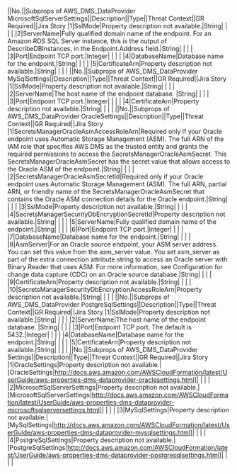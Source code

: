 ||No.||Subprops of AWS_DMS_DataProvider MicrosoftSqlServerSettings||Description||Type||Threat Context||GR Required||Jira Story
|1|SslMode|Property description not available.|String| | | |
|2|ServerName|Fully qualified domain name of the endpoint. For an Amazon RDS SQL Server instance, this is the output of DescribeDBInstances, in the Endpoint.Address field.|String| | | |
|3|Port|Endpoint TCP port.|Integer| | | |
|4|DatabaseName|Database name for the endpoint.|String| | | |
|5|CertificateArn|Property description not available.|String| | | |
||No.||Subprops of AWS_DMS_DataProvider MySqlSettings||Description||Type||Threat Context||GR Required||Jira Story
|1|SslMode|Property description not available.|String| | | |
|2|ServerName|The host name of the endpoint database. |String| | | |
|3|Port|Endpoint TCP port.|Integer| | | |
|4|CertificateArn|Property description not available.|String| | | |
||No.||Subprops of AWS_DMS_DataProvider OracleSettings||Description||Type||Threat Context||GR Required||Jira Story
|1|SecretsManagerOracleAsmAccessRoleArn|Required only if your Oracle endpoint uses Automatic Storage Management (ASM). The full ARN of the IAM role that specifies AWS DMS as the trusted entity and grants the required permissions to access the SecretsManagerOracleAsmSecret. This SecretsManagerOracleAsmSecret has the secret value that allows access to the Oracle ASM of the endpoint.|String| | | |
|2|SecretsManagerOracleAsmSecretId|Required only if your Oracle endpoint uses Automatic Storage Management (ASM). The full ARN, partial ARN, or friendly name of the SecretsManagerOracleAsmSecret  that contains the Oracle ASM connection details for the Oracle endpoint.|String| | | |
|3|SslMode|Property description not available.|String| | | |
|4|SecretsManagerSecurityDbEncryptionSecretId|Property description not available.|String| | | |
|5|ServerName|Fully qualified domain name of the endpoint.|String| | | |
|6|Port|Endpoint TCP port.|Integer| | | |
|7|DatabaseName|Database name for the endpoint.|String| | | |
|8|AsmServer|For an Oracle source endpoint, your ASM server address. You can set this value from the asm_server value. You set asm_server as part of the extra connection attribute string to access an Oracle server with Binary Reader that uses ASM. For more information, see Configuration for change data capture (CDC) on an Oracle source database.|String| | | |
|9|CertificateArn|Property description not available.|String| | | |
|10|SecretsManagerSecurityDbEncryptionAccessRoleArn|Property description not available.|String| | | |
||No.||Subprops of AWS_DMS_DataProvider PostgreSqlSettings||Description||Type||Threat Context||GR Required||Jira Story
|1|SslMode|Property description not available.|String| | | |
|2|ServerName|The host name of the endpoint database. |String| | | |
|3|Port|Endpoint TCP port. The default is 5432.|Integer| | | |
|4|DatabaseName|Database name for the endpoint.|String| | | |
|5|CertificateArn|Property description not available.|String| | | |
||No.||Subprops of AWS_DMS_DataProvider Settings||Description||Type||Threat Context||GR Required||Jira Story
|1|OracleSettings|Property description not available.|[OracleSettings|http://docs.aws.amazon.com/AWSCloudFormation/latest/UserGuide/aws-properties-dms-dataprovider-oraclesettings.html]| | | |
|2|MicrosoftSqlServerSettings|Property description not available.|[MicrosoftSqlServerSettings|http://docs.aws.amazon.com/AWSCloudFormation/latest/UserGuide/aws-properties-dms-dataprovider-microsoftsqlserversettings.html]| | | |
|3|MySqlSettings|Property description not available.|[MySqlSettings|http://docs.aws.amazon.com/AWSCloudFormation/latest/UserGuide/aws-properties-dms-dataprovider-mysqlsettings.html]| | | |
|4|PostgreSqlSettings|Property description not available.|[PostgreSqlSettings|http://docs.aws.amazon.com/AWSCloudFormation/latest/UserGuide/aws-properties-dms-dataprovider-postgresqlsettings.html]| | | |
